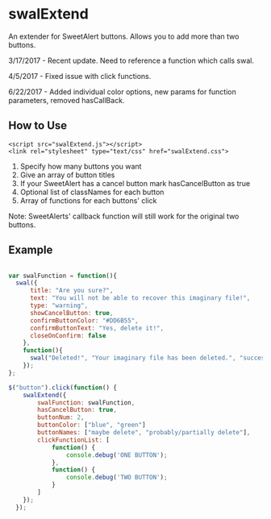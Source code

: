 # swalExtend

An extender for SweetAlert buttons. Allows you to add more than two buttons. 

3/17/2017 - Recent update. Need to reference a function which calls swal.

4/5/2017  - Fixed issue with click functions.

6/22/2017 - Added individual color options, new params for function parameters, removed hasCallBack.

## How to Use

    <script src="swalExtend.js"></script>
    <link rel="stylesheet" type="text/css" href="swalExtend.css">

1. Specify how many buttons you want
2. Give an array of button titles
3. If your SweetAlert has a cancel button mark hasCancelButton as true
4. Optional list of classNames for each button
5. Array of functions for each buttons' click

Note: SweetAlerts' callback function will still work for the original two buttons.

## Example
```javascript

var swalFunction = function(){ 
  swal({
      title: "Are you sure?",
      text: "You will not be able to recover this imaginary file!",
      type: "warning",
      showCancelButton: true,
      confirmButtonColor: "#DD6B55",
      confirmButtonText: "Yes, delete it!",
      closeOnConfirm: false
    },
    function(){
      swal("Deleted!", "Your imaginary file has been deleted.", "success");
    });
};

$("button").click(function() {    
    swalExtend({
        swalFunction: swalFunction,
        hasCancelButton: true,
        buttonNum: 2,
        buttonColor: ["blue", "green"]
        buttonNames: ["maybe delete", "probably/partially delete"],
        clickFunctionList: [
            function() {
                console.debug('ONE BUTTON');
            }, 
            function() {
                console.debug('TWO BUTTON');
            }
        ]
    });
  });

